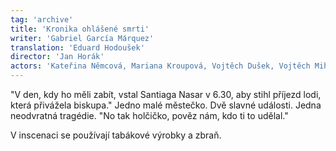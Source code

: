 ```yaml
---
tag: 'archive'
title: 'Kronika ohlášené smrti'
writer: 'Gabriel García Márquez'
translation: 'Eduard Hodoušek'
director: 'Jan Horák'
actors: 'Kateřina Němcová, Mariana Kroupová, Vojtěch Dušek, Vojtěch Mihulka, Jakub Dušek, Antonín Myslivec, Ivo Görner'
---
```

"V den, kdy ho měli zabít, vstal Santiaga Nasar v 6.30, aby stihl příjezd lodi, která přivážela biskupa." Jedno malé městečko. Dvě slavné události. Jedna neodvratná tragédie. "No tak holčičko, pověz nám, kdo ti to udělal."

V inscenaci se používají tabákové výrobky a zbraň.
